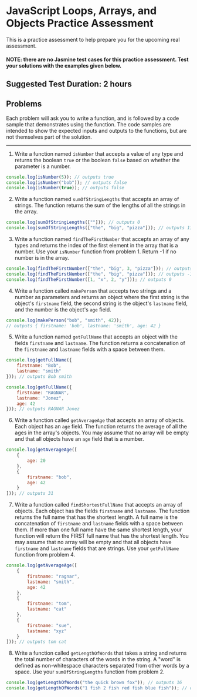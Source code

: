 # JavaScript Loops, Arrays, and Objects Practice Assessment

This is a practice assessment to help prepare you for the upcoming real assessment.

#### NOTE: there are no Jasmine test cases for this practice assessment. Test your solutions with the examples given below.

## Suggested Test Duration: 2 hours

## Problems

Each problem will ask you to write a function, and is followed by a code sample that demonstrates using the function.
The code samples are intended to show the expected inputs and outputs to the functions, but are not themselves part of
the solution.

---

1. Write a function named `isNumber` that accepts a value of any type and returns the boolean `true` or the boolean `false` based on whether the parameter is a number.

```js
console.log(isNumber(5)); // outputs true
console.log(isNumber("bob")); // outputs false
console.log(isNumber(true)); // outputs false
```

2. Write a function named `sumOfStringLengths` that accepts an array of strings. The function returns the sum of the lengths of all the strings in the array.

```js
console.log(sumOfStringLengths([""])); // outputs 0
console.log(sumOfStringLengths(["the", "big", "pizza"])); // outputs 11
```

3. Write a function named `findTheFirstNumber` that accepts an array of any types and returns the index of the first element in the array that is a number. Use your `isNumber` function from problem 1. Return -1 if no number is in the array.

```js
console.log(findTheFirstNumber(["the", "big", 3, "pizza"])); // outputs 2
console.log(findTheFirstNumber(["the", "big", "pizza"])); // outputs -1
console.log(findTheFirstNumber([1, "x", 2, "y"])); // outputs 0
```

4. Write a function called `makePerson` that accepts two strings and a number as parameters and returns an object where the first string is the object's `firstname` field, the second string is the object's `lastname` field, and the number is the object's `age` field.

```js
console.log(makePerson("bob", "smith", 42));
// outputs { firstname: 'bob', lastname: 'smith', age: 42 }
```

5. Write a function named `getFullName` that accepts an object with the fields `firstname` and `lastname`. The function returns a concatenation of the `firstname` and `lastname` fields with a space between them.

```js
console.log(getFullName({
	firstname: "Bob",
	lastname: "smith"
})); // outputs Bob smith

console.log(getFullName({
	firstname: "RAGNAR",
	lastname: "Jonez",
	age: 42
})); // outputs RAGNAR Jonez
```

6. Write a function called `getAverageAge` that accepts an array of objects. Each object has an `age` field. The function returns the average of all the ages in the array's objects. You may assume that no array will be empty and that all objects have an `age` field that is a number.

```js
console.log(getAverageAge([
	{
		age: 20
	},
	{
		firstname: "bob",
		age: 42
	}
])); // outputs 31
```

7. Write a function called `findShortestFullName` that accepts an array of objects. Each object has the fields `firstname` and `lastname`. The function returns the full name that has the shortest length. A full name is the concatenation of `firstname` and `lastname` fields with a space between them. If more than one full name have the same shortest length, your function will return the FIRST full name that has the shortest length. You may assume that no array will be empty and that all objects have `firstname` and `lastname` fields that are strings. Use your `getFullName` function from problem 4.

```js
console.log(getAverageAge([
	{
		firstname: "ragnar",
		lastname: "smith",
		age: 42
	}, 
	{
		firstname: "tom",
		lastname: "cat"
	},
	{
		firstname: "sue",
		lastname: "xyz"
	}
])); // outputs tom cat
```

8. Write a function called `getLengthOfWords` that takes a string and returns the total number of characters of the words in the string. A "word" is defined as non-whitespace characters separated from other words by a space. Use your `sumOfStringLengths` function from problem 2.

```js
console.log(getLengthOfWords("the quick brown fox")); // outputs 16
console.log(getLengthOfWords("1 fish 2 fish red fish blue fish")); // outputs 25
```
